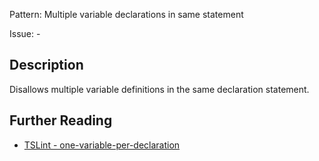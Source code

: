 Pattern: Multiple variable declarations in same statement

Issue: -

## Description

Disallows multiple variable definitions in the same declaration statement.

## Further Reading

* [TSLint - one-variable-per-declaration](https://palantir.github.io/tslint/rules/one-variable-per-declaration)